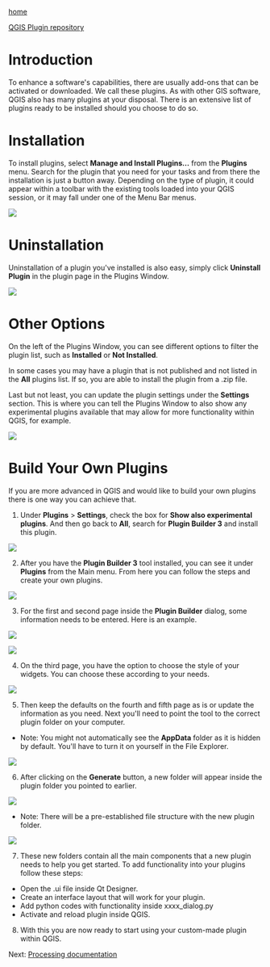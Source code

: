 

[home](../readme.md)

[QGIS Plugin repository](https://plugins.qgis.org/)

# Introduction
To enhance a software's capabilities, there are usually add-ons that can be activated or downloaded. We call these plugins. As with other GIS software, QGIS also has many plugins at your disposal. There is an extensive list of plugins ready to be installed should you choose to do so. 

# Installation 
To install plugins, select **Manage and Install Plugins…** from the **Plugins** menu. Search for the plugin that you need for your tasks and from there the installation is just a button away. Depending on the type of plugin, it could appear within a toolbar with the existing tools loaded into your QGIS session, or it may fall under one of the Menu Bar menus.

![](../images/pluginInstall.gif)

# Uninstallation
Uninstallation of a plugin you've installed is also easy, simply click **Uninstall Plugin** in the plugin page in the Plugins Window.

![](../images/pluginunInstall.gif)

# Other Options
On the left of the Plugins Window, you can see different options to filter the plugin list, such as **Installed** or **Not Installed**. 

In some cases you may have a plugin that is not published and not listed in the **All** plugins list. If so, you are able to install the plugin from a .zip file. 

Last but not least, you can update the plugin settings under the **Settings** section. This is where you can tell the Plugins Window to also show any experimental plugins available that may allow for more functionality within QGIS, for example.

![](../images/pluginIntro.gif)

# Build Your Own Plugins 
If you are more advanced in QGIS and would like to build your own plugins there is one way you can achieve that. 

1. Under **Plugins** > **Settings**, check the box for **Show also experimental plugins**. And then go back to **All**, search for **Plugin Builder 3** and install this plugin.

![](../images/pluginbuilder.gif)

2. After you have the **Plugin Builder 3** tool installed, you can see it under **Plugins** from the Main menu. From here you can follow the steps and create your own plugins.

![](../images/pluginbuilderopen.gif)

3. For the first and second page inside the **Plugin Builder** dialog, some information needs to be entered. Here is an example.

![](../images/pluginbuilder1.png)

![](../images/pluginbuilder2.png)

4. On the third page, you have the option to choose the style of your widgets. You can choose these according to your needs.

![](../images/pluginbuilderopendialogoption.gif)

5. Then keep the defaults on the fourth and fifth page as is or update the information as you need. Next you'll need to point the tool to the correct plugin folder on your computer. 

* Note: You might not automatically see the **AppData** folder as it is hidden by default. You'll have to turn it on yourself in the File Explorer.

![](../images/pluginbuilder5.png)

6. After clicking on the **Generate** button, a new folder will appear inside the plugin folder you pointed to earlier. 

![](../images/pluginbuilderopendialogcreation.gif)

* Note: There will be a pre-established file structure with the new plugin folder.

![](../images/pluginfolder.PNG)

7. These new folders contain all the main components that a new plugin needs to help you get started. To add functionality into your plugins follow these steps:
* Open the .ui file inside Qt Designer. 
* Create an interface layout that will work for your plugin. 
* Add python codes with functionality inside xxxx_dialog.py
* Activate and reload plugin inside QGIS.

8. With this you are now ready to start using your custom-made plugin within QGIS.

Next: [Processing documentation](https://github.com/bcgov/gis-pantry/blob/master/docs/getting-started-with-QGIS/doc/processing.md)
